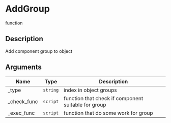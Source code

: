 # AddGroup

<span class="badge badge-secondary">function</span>

## Description
Add component group to object

## Arguments
| Name | Type | Description |
| ---- | ---- | ----------- |
| _type | `string` | index in object groups |
| _check_func | `script` | function that check if component suitable for group |
| _exec_func | `script` | function that do some work for group |